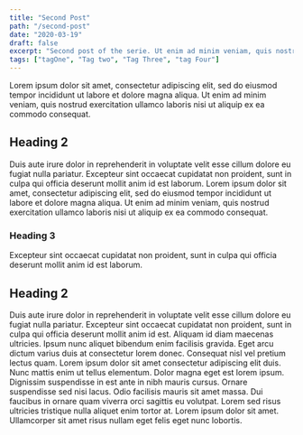 ```yaml
---
title: "Second Post"
path: "/second-post"
date: "2020-03-19"
draft: false
excerpt: "Second post of the serie. Ut enim ad minim veniam, quis nostrud exercitation ullamco laboris nisi ut aliquip ex ea commodo consequat."
tags: ["tagOne", "Tag two", "Tag Three", "tag Four"]
---
```


Lorem ipsum dolor sit amet, consectetur adipiscing elit, sed do eiusmod tempor incididunt ut labore et dolore magna aliqua. Ut enim ad minim veniam, quis nostrud exercitation ullamco laboris nisi ut aliquip ex ea commodo consequat.

## Heading 2

Duis aute irure dolor in reprehenderit in voluptate velit esse cillum dolore eu fugiat nulla pariatur. Excepteur sint occaecat cupidatat non proident, sunt in culpa qui officia deserunt mollit anim id est laborum. Lorem ipsum dolor sit amet, consectetur adipiscing elit, sed do eiusmod tempor incididunt ut labore et dolore magna aliqua. Ut enim ad minim veniam, quis nostrud exercitation ullamco laboris nisi ut aliquip ex ea commodo consequat.

### Heading 3

Excepteur sint occaecat cupidatat non proident, sunt in culpa qui officia deserunt mollit anim id est laborum.

## Heading 2

Duis aute irure dolor in reprehenderit in voluptate velit esse cillum dolore eu fugiat nulla pariatur. Excepteur sint occaecat cupidatat non proident, sunt in culpa qui officia deserunt mollit anim id est. Aliquam id diam maecenas ultricies. Ipsum nunc aliquet bibendum enim facilisis gravida. Eget arcu dictum varius duis at consectetur lorem donec. Consequat nisl vel pretium lectus quam. Lorem ipsum dolor sit amet consectetur adipiscing elit duis. Nunc mattis enim ut tellus elementum. Dolor magna eget est lorem ipsum. Dignissim suspendisse in est ante in nibh mauris cursus. Ornare suspendisse sed nisi lacus. Odio facilisis mauris sit amet massa. Dui faucibus in ornare quam viverra orci sagittis eu volutpat. Lorem sed risus ultricies tristique nulla aliquet enim tortor at. Lorem ipsum dolor sit amet. Ullamcorper sit amet risus nullam eget felis eget nunc lobortis.
